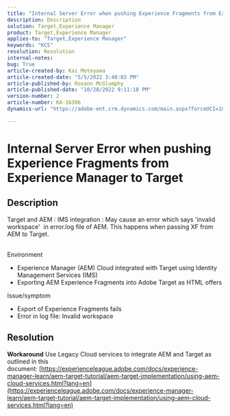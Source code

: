 ```yaml
---
title: "Internal Server Error when pushing Experience Fragments from Experience Manager to Target"
description: Description
solution: Target,Experience Manager
product: Target,Experience Manager
applies-to: "Target,Experience Manager"
keywords: "KCS"
resolution: Resolution
internal-notes: 
bug: True
article-created-by: Kai Motoyama
article-created-date: "5/5/2022 3:48:03 PM"
article-published-by: Roxann McGlumphy
article-published-date: "10/28/2022 9:11:18 PM"
version-number: 2
article-number: KA-16306
dynamics-url: "https://adobe-ent.crm.dynamics.com/main.aspx?forceUCI=1&pagetype=entityrecord&etn=knowledgearticle&id=b56384b9-8acc-ec11-a7b5-6045bd00d995"

---
```

# Internal Server Error when pushing Experience Fragments from Experience Manager to Target

## Description


Target and AEM : IMS integration : May cause an error which says 'invalid workspace'  in error.log file of AEM. This happens when passing XF from AEM to Target.


<br>Environment<br>
- Experience Manager (AEM) Cloud integrated with Target using Identity Management Services (IMS)
- Exporting AEM Experience Fragments into Adobe Target as HTML offers

Issue/symptom
- Export of Experience Fragments fails
- Error in log file: Invalid workspace



## Resolution

<b>Workaround</b>
Use Legacy Cloud services to integrate AEM and Target as outlined in this document: [https://experienceleague.adobe.com/docs/experience-manager-learn/aem-target-tutorial/aem-target-implementation/using-aem-cloud-services.html?lang=en](https://experienceleague.adobe.com/docs/experience-manager-learn/aem-target-tutorial/aem-target-implementation/using-aem-cloud-services.html?lang=en)


